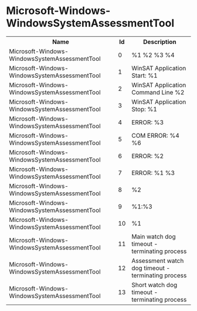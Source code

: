 # Microsoft-Windows-WindowsSystemAssessmentTool

<table>
<colgroup><col/><col/><col/></colgroup>
<tr><th>Name</th><th>Id</th><th>Description</th></tr>
<tr><td>Microsoft-Windows-WindowsSystemAssessmentTool</td><td>0</td><td>%1 %2 %3 %4</td></tr>
<tr><td>Microsoft-Windows-WindowsSystemAssessmentTool</td><td>1</td><td>WinSAT Application Start: %1</td></tr>
<tr><td>Microsoft-Windows-WindowsSystemAssessmentTool</td><td>2</td><td>WinSAT Application Command Line %2</td></tr>
<tr><td>Microsoft-Windows-WindowsSystemAssessmentTool</td><td>3</td><td>WinSAT Application Stop: %1</td></tr>
<tr><td>Microsoft-Windows-WindowsSystemAssessmentTool</td><td>4</td><td>ERROR: %3</td></tr>
<tr><td>Microsoft-Windows-WindowsSystemAssessmentTool</td><td>5</td><td>COM ERROR: %4 %6</td></tr>
<tr><td>Microsoft-Windows-WindowsSystemAssessmentTool</td><td>6</td><td>ERROR: %2</td></tr>
<tr><td>Microsoft-Windows-WindowsSystemAssessmentTool</td><td>7</td><td>ERROR: %1 %3</td></tr>
<tr><td>Microsoft-Windows-WindowsSystemAssessmentTool</td><td>8</td><td>%2</td></tr>
<tr><td>Microsoft-Windows-WindowsSystemAssessmentTool</td><td>9</td><td>%1:%3</td></tr>
<tr><td>Microsoft-Windows-WindowsSystemAssessmentTool</td><td>10</td><td>%1</td></tr>
<tr><td>Microsoft-Windows-WindowsSystemAssessmentTool</td><td>11</td><td>Main watch dog timeout - terminating process</td></tr>
<tr><td>Microsoft-Windows-WindowsSystemAssessmentTool</td><td>12</td><td>Assessment watch dog timeout - terminating process</td></tr>
<tr><td>Microsoft-Windows-WindowsSystemAssessmentTool</td><td>13</td><td>Short watch dog timeout - terminating process</td></tr>
</table>
